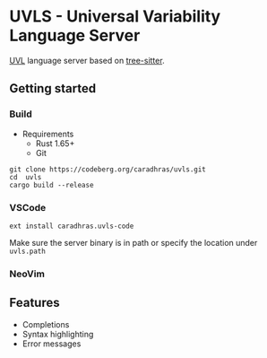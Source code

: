 # UVLS - Universal Variability Language Server
[UVL](https://github.com/Universal-Variability-Language) language server based on [tree-sitter](https://github.com/tree-sitter/tree-sitter).

## Getting started
### Build
- Requirements
    - Rust 1.65+
    - Git
```
git clone https://codeberg.org/caradhras/uvls.git
cd  uvls
cargo build --release
```

### VSCode
```
ext install caradhras.uvls-code
```
Make sure the server binary is in path or specify the location under `uvls.path`
### NeoVim

## Features
- Completions
- Syntax highlighting
- Error messages


